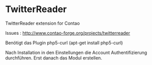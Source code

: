 TwitterReader
=============

TwitterReader extension for Contao


Issues : http://www.contao-forge.org/projects/twitterreader


Benötigt das Plugin php5-curl (apt-get install php5-curl)

Nach Installation in den Einstellungen die Account Authentifizierung durchführen. Erst danach das Modul erstellen. 
